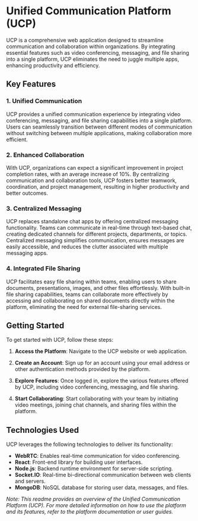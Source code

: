# Unified Communication Platform (UCP)

UCP is a comprehensive web application designed to streamline communication and collaboration within organizations. By integrating essential features such as video conferencing, messaging, and file sharing into a single platform, UCP eliminates the need to juggle multiple apps, enhancing productivity and efficiency.

## Key Features

### 1. Unified Communication
UCP provides a unified communication experience by integrating video conferencing, messaging, and file sharing capabilities into a single platform. Users can seamlessly transition between different modes of communication without switching between multiple applications, making collaboration more efficient.

### 2. Enhanced Collaboration
With UCP, organizations can expect a significant improvement in project completion rates, with an average increase of 10%. By centralizing communication and collaboration tools, UCP fosters better teamwork, coordination, and project management, resulting in higher productivity and better outcomes.

### 3. Centralized Messaging
UCP replaces standalone chat apps by offering centralized messaging functionality. Teams can communicate in real-time through text-based chat, creating dedicated channels for different projects, departments, or topics. Centralized messaging simplifies communication, ensures messages are easily accessible, and reduces the clutter associated with multiple messaging apps.

### 4. Integrated File Sharing
UCP facilitates easy file sharing within teams, enabling users to share documents, presentations, images, and other files effortlessly. With built-in file sharing capabilities, teams can collaborate more effectively by accessing and collaborating on shared documents directly within the platform, eliminating the need for external file-sharing services.

## Getting Started

To get started with UCP, follow these steps:

1. **Access the Platform**: Navigate to the UCP website or web application.
   
2. **Create an Account**: Sign up for an account using your email address or other authentication methods provided by the platform.

3. **Explore Features**: Once logged in, explore the various features offered by UCP, including video conferencing, messaging, and file sharing.

4. **Start Collaborating**: Start collaborating with your team by initiating video meetings, joining chat channels, and sharing files within the platform.

## Technologies Used

UCP leverages the following technologies to deliver its functionality:

- **WebRTC**: Enables real-time communication for video conferencing.
- **React**: Front-end library for building user interfaces.
- **Node.js**: Backend runtime environment for server-side scripting.
- **Socket.IO**: Real-time bi-directional communication between web clients and servers.
- **MongoDB**: NoSQL database for storing user data, messages, and files.


*Note: This readme provides an overview of the Unified Communication Platform (UCP). For more detailed information on how to use the platform and its features, refer to the platform documentation or user guides.*
